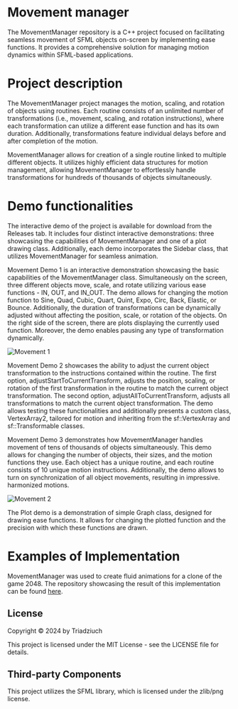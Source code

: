# Movement manager
The MovementManager repository is a C++ project focused on facilitating seamless movement of SFML objects on-screen by implementing ease functions. It provides a comprehensive solution for managing motion dynamics within SFML-based applications.

# Project description
The MovementManager project manages the motion, scaling, and rotation of objects using routines. Each routine consists of an unlimited number of transformations (i.e., movement, scaling, and rotation instructions), where each transformation can utilize a different ease function and has its own duration. Additionally, transformations feature individual delays before and after completion of the motion.

MovementManager allows for creation of a single routine linked to multiple different objects. It utilizes highly efficient data structures for motion management, allowing MovementManager to effortlessly handle transformations for hundreds of thousands of objects simultaneously.

# Demo functionalities
The interactive demo of the project is available for download from the Releases tab. It includes four distinct interactive demonstrations: three showcasing the capabilities of MovementManager and one of a plot drawing class. Additionally, each demo incorporates the Sidebar class, that utilizes MovementManager for seamless animation.

Movement Demo 1 is an interactive demonstration showcasing the basic capabilities of the MovementManager class. Simultaneously on the screen, three different objects move, scale, and rotate utilizing various ease functions - IN, OUT, and IN_OUT. The demo allows for changing the motion function to Sine, Quad, Cubic, Quart, Quint, Expo, Circ, Back, Elastic, or Bounce. Additionally, the duration of transformations can be dynamically adjusted without affecting the position, scale, or rotation of the objects. On the right side of the screen, there are plots displaying the currently used function. Moreover, the demo enables pausing any type of transformation dynamically.

![Movement 1](https://github.com/Triadziuch/Movement-manager/assets/75269577/53aaf46a-b63e-4035-ba67-ba47e83fcc5e)

Movement Demo 2 showcases the ability to adjust the current object transformation to the instructions contained within the routine. The first option, adjustStartToCurrentTransform, adjusts the position, scaling, or rotation of the first transformation in the routine to match the current object transformation. The second option, adjustAllToCurrentTransform, adjusts all transformations to match the current object transformation. The demo allows testing these functionalities and additionally presents a custom class, VertexArray2, tailored for motion and inheriting from the sf::VertexArray and sf::Transformable classes.

Movement Demo 3 demonstrates how MovementManager handles movement of tens of thousands of objects simultaneously. This demo allows for changing the number of objects, their sizes, and the motion functions they use. Each object has a unique routine, and each routine consists of 10 unique motion instructions. Additionally, the demo allows to turn on synchronization of all object movements, resulting in impressive. harmonized motions.

![Movement 2](https://github.com/Triadziuch/Movement-manager/assets/75269577/772ac88d-4d45-4ade-a3f8-4b975a8dd9b2)

The Plot demo is a demonstration of simple Graph class, designed for drawing ease functions. It allows for changing the plotted function and the precision with which these functions are drawn.

# Examples of Implementation
MovementManager was used to create fluid animations for a clone of the game 2048. The repository showcasing the result of this implementation can be found [here](https://github.com/Triadziuch/2048).

## License
Copyright © 2024 by Triadziuch

This project is licensed under the MIT License - see the LICENSE file for details.

## Third-party Components
This project utilizes the SFML library, which is licensed under the zlib/png license.
